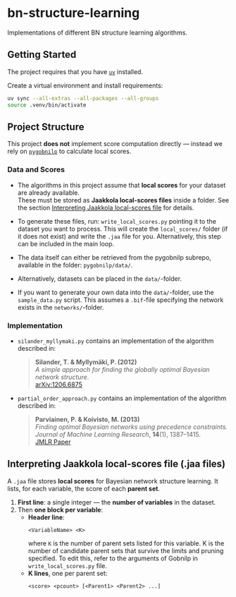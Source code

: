 # bn-structure-learning

Implementations of different BN structure learning algorithms.

## Getting Started
The project requires that you have [`uv`](https://docs.astral.sh/uv/) installed.

Create a virtual environment and install requirements:

```bash
uv sync --all-extras --all-packages --all-groups
source .venv/bin/activate
```


## Project Structure

This project **does not** implement score computation directly — instead we rely on [`pygobnilp`](https://bitbucket.org/jamescussens/pygobnilp/src/master/) to calculate local scores.

### Data and Scores
- The algorithms in this project assume that **local scores** for your dataset are already available.  
These must be stored as **Jaakkola local-scores files** inside a folder. See the section [Interpreting Jaakkola local-scores file](#interpreting-jaakkola-local-scores-file-jaa-files) for details.

- To generate these files, run: `write_local_scores.py` pointing it to the dataset you want to process. This will create the `local_scores/` folder (if it does not exist) and write the `.jaa` file for you. Alternatively, this step can be included in the main loop.

- The data itself can either be retrieved from the pygobnilp subrepo, available in the folder: `pygobnilp/data/`.
- Alternatively, datasets can be placed in the `data/`-folder. 

- If you want to generate your own data into  the `data/`-folder, use the  `sample_data.py` script. This assumes a `.bif`-file specifying the network exists in the `networks/`-folder.

### Implementation
- `silander_myllymaki.py` contains an implementation of the algorithm described in:  

    > **Silander, T. & Myllymäki, P. (2012)**  
    > *A simple approach for finding the globally optimal Bayesian network structure*.  
    > [arXiv:1206.6875](https://arxiv.org/abs/1206.6875)

- `partial_order_approach.py` contains an implementation of the algorithm described in:  

    > **Parviainen, P. & Koivisto, M. (2013)**  
    > *Finding optimal Bayesian networks using precedence constraints.*  
    > *Journal of Machine Learning Research*, **14**(1), 1387–1415.  
    > [JMLR Paper](https://www.jmlr.org/papers/v14/parviainen13a.html)

## Interpreting Jaakkola local-scores file (.jaa files)

A `.jaa` file stores **local scores** for Bayesian network structure learning. It lists, for each variable, the score of each **parent set**. 


1. **First line**: a single integer — the **number of variables** in the dataset.
2. Then **one block per variable**:
   - **Header line**:  
     ```
     <VariableName> <K>
     ```
     where `K` is the number of parent sets listed for this variable. K is the number of candidate parent sets that survive the limits and pruning specified. To edit this, refer to the arguments of Gobnilp in `write_local_scores.py` file.
   - **K lines**, one per parent set:  
     ```
     <score> <pcount> [<Parent1> <Parent2> ...]
     ```
